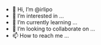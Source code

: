 - 👋 Hi, I’m @irlipo
- 👀 I’m interested in ...
- 🌱 I’m currently learning ...
- 💞️ I’m looking to collaborate on ...
- 📫 How to reach me ...

<!---
irlipo/irlipo is a ✨ special ✨ repository because its `README.md` (this file) appears on your GitHub profile.
You can click the Preview link to take a look at your changes.
--->
